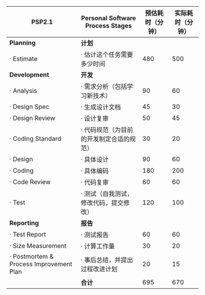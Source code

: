 | PSP2.1 | Personal Software Process Stages | 预估耗时（分钟） | 实际耗时（分钟） |
|---|---|---|---|
| **Planning** | **计划** |  |  |
| · Estimate | · 估计这个任务需要多少时间 | 480 | 500 |
| **Development** | **开发** |  |  |
| · Analysis | · 需求分析（包括学习新技术） | 90 | 60 |
| · Design Spec | · 生成设计文档 | 45 | 30 |
| · Design Review | · 设计复审 | 50 | 45 |
| · Coding Standard | · 代码规范（为目前的开发制定合适的规范） | 30 | 20 |
| · Design | · 具体设计 | 90 | 60 |
| · Coding | · 具体编码 | 180 | 200 |
| · Code Review | · 代码复审 | 60 | 60 |
| · Test | · 测试（自我测试，修改代码，提交修改） | 120 | 100 |
| **Reporting** | **报告** |  |  |
| · Test Report | · 测试报告 | 60 | 60 |
| · Size Measurement | · 计算工作量 | 30 | 20 |
| · Postmortem & Process Improvement Plan | · 事后总结，并提出过程改进计划 | 20 | 15 |
|  | **合计** | 695 | 670 |

